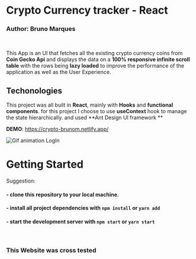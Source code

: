 # Crypto Currency tracker - React


### Author: Bruno Marques
<br />


This App is an UI that fetches all the existing crypto currency coins from **Coin Gecko Api** and displays the data on a **100% responsive infinite scroll table** with the rows being **lazy loaded** to improve the performance of the application as well as the User Experience.


## Techonologies
This project was all built in **React**, mainly with **Hooks** and **functional components**. for this project I choose to use **useContext** hook to manage the state hierarchically. and used **Ant Design UI framework **

**DEMO**: https://crypto-brunom.netlify.app/
  
![Gif animation LogIn](./readmeImg/interacting.gif)

# Getting Started  
Suggestion:
#### - clone this repository to your local machine.
#### - install all project dependencies with `npm install` or `yarn add`
#### - start the development server with `npm start` or `yarn start`
<br />


### This Website was cross tested